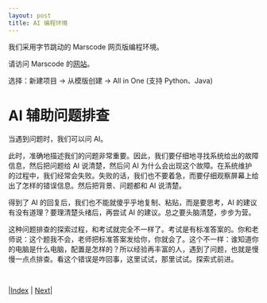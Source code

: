 ```yaml
---
layout: post
title: AI 编程环境
---
```


我们采用字节跳动的 Marscode 网页版编程环境。

请访问 Marscode 的[网站](https://www.marscode.cn/dashboard)。

选择：新建项目 -> 从模版创建 -> All in One (支持 Python、Java)

# AI 辅助问题排查

当遇到问题时，我们可以问 AI。

此时，准确地描述我们的问题非常重要。因此，我们要仔细地寻找系统给出的故障信息，然后把问题给 AI 说清楚，然后问 AI 为什么会出现这个故障。在系统维护的过程中，我们经常会失败。失败的话，我们也不要着急，而要仔细观察屏幕上给出了怎样的错误信息。然后把背景、问题都和 AI 说清楚。

得到了 AI 的回复后，我们也不能就傻乎乎地复制、粘贴，而是要思考，AI 的建议有没有道理？要理清楚头绪后，再尝试 AI 的建议。总之要头脑清楚，步步为营。

这种问题排查的探索过程，和考试就完全不一样了。考试是有标准答案的。你和老师说：这个题我不会，老师把标准答案发给你，你就会了。这个不一样：谁知道你的电脑是什么电脑，配置是怎样的？所以经验再丰富的人，遇到了问题，也就是慢慢一点点排查。看这个错误是咋回事，这里试试，那里试试。探索式前进。

<br/>

|[Index](../) | [Next](2-linux)|
